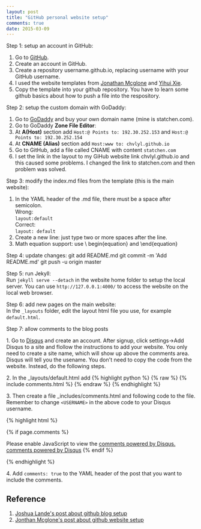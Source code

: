 ```yaml
---
layout: post
title: "GitHub personal website setup"
comments: true
date: 2015-03-09
---
```


Step 1: setup an account in GitHub:  
  1. Go to [GitHub](https://github.com/).  
  2. Create an account in GitHub.  
  3. Create a repository username.github.io, replacing username with your GitHub username.  
  4. I used the website templates from [Jonathan Mcglone](http://jmcglone.com/guides/github-pages/) and [Yihui Xie](http://yihui.name/).  
  5. Copy the template into your github repository. You have to learn some github basics about how to push a file into the respository.   


Step 2: setup the custom domain with GoDaddy:  
  1. Go to [GoDaddy](www.godaddy.com) and buy your own domain name (mine is statchen.com).  
  2. Go to GoDaddy **Zone File Editor**:  
  3. At **A(Host)** section add `Host:@ Points to: 192.30.252.153`  and `Host:@ Points to: 192.30.252.154`  
  4. At **CNAME (Alias)** section add `Host:www to: chvlyl.github.io`  
  5. Go to GitHub, add a file called CNAME with content `statchen.com`  
  6. I set the link in the layout to my GiHub website link chvlyl.github.io and this caused some problems. I changed the link to statchen.com and then problem was solved.     


Step 3: modify the index.md files from the template (this is the main website):  
  1. In the YAML header of the .md file, there must be a space after semicolon.  
  Wrong:  
   `layout:default`  
  Correct:  
   `layout: default`   
  2. Create a new line: just type two or more spaces after the line.  
  3. Math equation support:  use \\ begin\{equation\} and \\end\{equation\}


Step 4: update changes: 
git add README.md
git commit -m 'Add README.md'
git push -u origin master

 
Step 5: run Jekyll:  
Run `jekyll serve --detach` in the website home folder to setup the local server. You can use `http://127.0.0.1:4000/` to access the website on the local web browser.

Step 6: add new pages on the main website:  
In the `_layouts` folder, edit the layout html file you use, for example `default.html`. 

Step 7: allow comments to the blog posts

1\. Go to [Disqus](https://disqus.com/) and create an account. After signup, click settings->Add Disqus to a site and flollow the instructions to add your website. You only need to create a site name, which will show up above the comments area. Disqus will tell you the usename. You don't need to copy the code from the website. Instead, do the following steps.

2\. In the _layouts/default.html add 
{% highlight python %}
{% raw %}
{% include comments.html %}
{% endraw %}
{% endhighlight %}  
 
3\. Then create a file _includes/comments.html and following code to the file. Remember to change ```<USERNAME>``` in the above code to your Disqus username.

{% highlight html %}

{% if page.comments %}
<!-- Add Disqus comments. -->
<div id="disqus_thread"></div>
<script type="text/javascript">
  
  var disqus_shortname = '<USERNAME>'; 
  var disqus_identifier = "{{ site.disqusid }}{{ page.url | replace:'index.html','' }}";

  (function() {
    var dsq = document.createElement('script'); dsq.type = 'text/javascript'; dsq.async = true;
    dsq.src = '//' + disqus_shortname + '.disqus.com/embed.js';
    (document.getElementsByTagName('head')[0] || document.getElementsByTagName('body')[0]).appendChild(dsq);
  })();
</script>
<noscript>Please enable JavaScript to view the <a href="http://disqus.com/?ref_noscript">comments powered by Disqus.</a></noscript>
<a href="http://disqus.com" class="dsq-brlink">comments powered by <span class="logo-disqus">Disqus</span></a>
{% endif %}

{% endhighlight %}



4\. Add ```comments: true``` to the YAML header of the post that you want to include the comments.


## Reference
1. [Joshua Lande's post about github blog setup](http://joshualande.com/jekyll-github-pages-poole/)
2. [Jonthan Mcglone's post about github website setup](http://jmcglone.com/guides/github-pages/)


